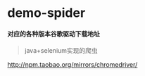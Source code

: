 # demo-spider
#### 对应的各种版本谷歌驱动下载地址

> java+selenium实现的爬虫

http://npm.taobao.org/mirrors/chromedriver/
